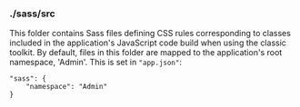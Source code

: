 ### ./sass/src

This folder contains Sass files defining CSS rules corresponding to classes
included in the application's JavaScript code build when using the classic toolkit.
By default, files in this folder are mapped to the application's root namespace, 'Admin'.
This is set in `"app.json"`:

    "sass": {
        "namespace": "Admin"
    }